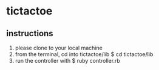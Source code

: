 # tictactoe

## instructions
  1. please clone to your local machine
  2. from the terminal, cd into tictactoe/lib 
      $ cd tictactoe/lib
  3. run the controller with
      $ ruby controller.rb
